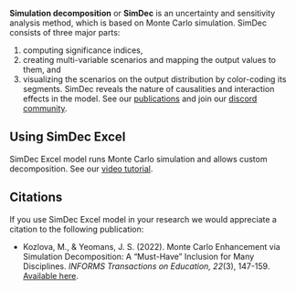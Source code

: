 **Simulation decomposition** or **SimDec** is an uncertainty and sensitivity analysis method, which is based on Monte Carlo simulation. SimDec consists of three major parts:

1. computing significance indices,
2. creating multi-variable scenarios and mapping the output values to them, and
3. visualizing the scenarios on the output distribution by color-coding its segments.
SimDec reveals the nature of causalities and interaction effects in the model.
See our [publications](https://www.simdec.fi/publications) and join our [discord community](https://discord.gg/54SFcNsZS4).

## Using SimDec Excel

SimDec Excel model runs Monte Carlo simulation and allows custom decomposition. See our [video tutorial](https://youtu.be/8l6D58fiOxs).

## Citations
If you use SimDec Excel model in your research we would appreciate a citation to the following publication:
- Kozlova, M., & Yeomans, J. S. (2022). Monte Carlo Enhancement via Simulation Decomposition: A “Must-Have” Inclusion for Many Disciplines. _INFORMS Transactions on Education, 22_(3), 147-159. [Available here](https://pubsonline.informs.org/doi/abs/10.1287/ited.2019.0240).

